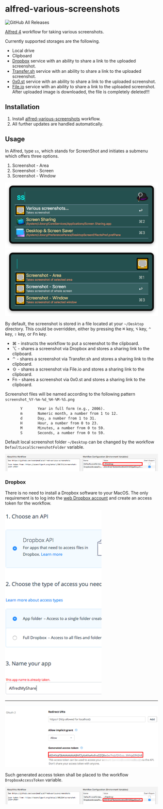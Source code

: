 # alfred-various-screenshots

![GitHub All Releases](https://img.shields.io/github/downloads/vookimedlo/alfred-various-screenshots/total.svg?style=popout)

[Alfred 4][1] workflow for taking various screenshots.

Currently supported storages are the following.
- Local drive
- Clipboard
- [Dropbox][4] service with an ability to share a link to the uploaded screenshot.
- [Transfer.sh][5] service with an ability to share a link to the uploaded screenshot.
- [0x0.st][6] service with an ability to share a link to the uploaded screenshot.
- [File.io][7] service with an ability to share a link to the uploaded screenshot. After uploaded image is downloaded, the file is completely deleted!!!

## Installation
1) Install [alfred-various-screenshots][2] workflow.
2) All further updates are handled automatically.

## Usage
In Alfred, type `ss`, which stands for ScreenShot and initiates a submenu which offers three options.

1) Screenshot - Area
2) Screenshot - Screen
3) Screenshot - Window

![Alfred menu screenshot](doc/images/alfred-various-screenshots.png?raw=true "")
![Alfred submenu screenshot](doc/images/alfred-various-screenshots-submenu.png?raw=true "")


By default, the screenshot is stored in a file located at your `~/Desktop` directory.
This could be overridden, either by pressing the <kbd>⌘</kbd> key, <kbd>⌥</kbd> key, <kbd>⌃</kbd> key, <kbd>⇧</kbd> key, or <kbd>Fn</kbd> key.

- <key>⌘</key> - instructs the workflow to put a screenshot to the clipboard.
- <key>⌥</key> - shares a screenshot via Dropbox and stores a sharing link to the clipboard.
- <key>⌃</key> - shares a screenshot via Transfer.sh and stores a sharing link to the clipboard.
- <key>⇧</key> - shares a screenshot via File.io and stores a sharing link to the clipboard.
- <key>Fn</key> - shares a screenshot via 0x0.st and stores a sharing link to the clipboard.

Screenshot files will be named according to the following pattern `screenshot_%Y-%m-%d_%H-%M-%S.png`

           Y       Year in full form (e.g., 2006).
           m       Numeric month, a number from 1 to 12.
           d       Day, a number from 1 to 31.
           H       Hour, a number from 0 to 23.
           M       Minutes, a number from 0 to 59.
           S       Seconds, a number from 0 to 59.
           
 
Default local screenshot folder `~/Desktop` can be changed by the workflow `DefaultLocalScreenshotFolder` variable.

![Alfre Variable Local](doc/images/alfred-various-screenshots-variable-local.png?raw=true "")
           
### Dropbox
There is no need to install a Dropbox software to your MacOS. The only requirement is to log into the [web Dropbox account][3] and create an access token for the workflow.

![Dropbox App Creation](doc/images/dropbox-app-create.png?raw=true "")

------------------------------

![Dropbox App Key Creation](doc/images/dropbox-app-key.png?raw=true "")

Such generated access token shall be placed to the workflow `DropboxAccessToken` variable.

![Alfred Variable](doc/images/alfred-various-screenshots-variable.png?raw=true "")

[1]: https://www.alfredapp.com/
[2]: https://github.com/vookimedlo/alfred-various-screenshots/releases/latest
[3]: https://www.dropbox.com/developers/apps
[4]: https://www.dropbox.com/
[5]: https://transfer.sh/
[6]: https://0x0.st/
[7]: https://file.io/
